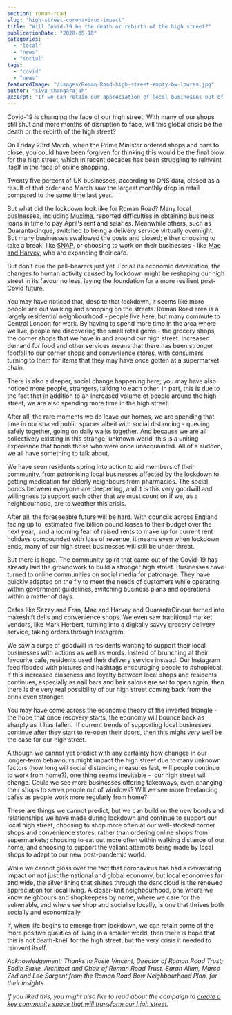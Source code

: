 ```yaml
---
section: roman-road
slug: "high-street-coronavirus-impact"
title: "Will Covid-19 be the death or rebirth of the high street?"
publicationDate: "2020-05-18"
categories: 
  - "local"
  - "news"
  - "social"
tags: 
  - "covid"
  - "news"
featuredImage: "/images/Roman-Road-high-street-empty-bw-lowres.jpg"
author: "siva-thangarajah"
excerpt: "If we can retain our appreciation of local businesses out of goodwill and loyalty, and a newfound appreciation of our high street as an important part of our community, then we can hold on to hope."
---
```


Covid-19 is changing the face of our high street. With many of our shops still shut and more months of disruption to face, will this global crisis be the death or the rebirth of the high street? 

On Friday 23rd March, when the Prime Minister ordered shops and bars to close, you could have been forgiven for thinking this would be the final blow for the high street, which in recent decades has been struggling to reinvent itself in the face of online shopping. 

Twenty five percent of UK businesses, according to ONS data, closed as a result of that order and March saw the largest monthly drop in retail compared to the same time last year. 

But what did the lockdown look like for Roman Road? Many local businesses, including [Muxima](https://romanroadlondon.com/muxima-arts-cafe-music-venue/), reported difficulties in obtaining business loans in time to pay April's rent and salaries. Meanwhile others, such as Quarantacinque, switched to being a delivery service virtually overnight. But many businesses swallowed the costs and closed; either choosing to take a break, like [SNAP](https://romanroadlondon.com/helen-fisher-snap-store-interview/), or choosing to work on their businesses - like [Mae and Harvey](https://romanroadlondon.com/mae-and-harvey-cafe/), who are expanding their cafe. 

But don’t cue the pall-bearers just yet. For all its economic devastation, the changes to human activity caused by lockdown might be reshaping our high street in its favour no less, laying the foundation for a more resilient post-Covid future.  

You may have noticed that, despite that lockdown, it seems like more people are out walking and shopping on the streets. Roman Road area is a largely residential neighbourhood - people live here, but many commute to Central London for work. By having to spend more time in the area where we live, people are discovering the small retail gems - the grocery shops, the corner shops that we have in and around our high street. Increased demand for food and other services means that there has been stronger footfall to our corner shops and convenience stores, with consumers turning to them for items that they may have once gotten at a supermarket chain. 

There is also a deeper, social change happening here; you may have also noticed more people, strangers, talking to each other. In part, this is due to the fact that in addition to an increased volume of people around the high street, we are also spending more time in the high street.

After all, the rare moments we do leave our homes, we are spending that time in our shared public spaces albeit with social distancing - queuing safely together, going on daily walks together. And because we are all collectively existing in this strange, unknown world, this is a uniting experience that bonds those who were once unacquainted. All of a sudden, we all have something to talk about. 

We have seen residents spring into action to aid members of their community, from patronising local businesses affected by the lockdown to getting medication for elderly neighbours from pharmacies. The social bonds between everyone are deepening, and it is this very goodwill and willingness to support each other that we must count on if we, as a neighbourhood, are to weather this crisis.

After all, the foreseeable future will be hard. With councils across England facing up to  estimated five billion pound losses to their budget over the next year,  and a looming fear of raised rents to make up for current rent holidays compounded with loss of revenue, it means even when lockdown ends, many of our high street businesses will still be under threat. 

But there is hope. The community spirit that came out of the Covid-19 has already laid the groundwork to build a stronger high street. Businesses have turned to online communities on social media for patronage. They have quickly adapted on the fly to meet the needs of customers while operating within government guidelines, switching business plans and operations within a matter of days. 

Cafes like Sazzy and Fran, Mae and Harvey and QuarantaCinque turned into makeshift delis and convenience shops. We even saw traditional market vendors, like Mark Herbert, turning into a digitally savvy grocery delivery service, taking orders through Instagram. 

We saw a surge of goodwill in residents wanting to support their local businesses with actions as well as words. Instead of brunching at their favourite cafe, residents used their delivery service instead. Our Instagram feed flooded with pictures and hashtags encouraging people to #shoplocal. If this increased closeness and loyalty between local shops and residents continues, especially as nail bars and hair salons are set to open again, then there is the very real possibility of our high street coming back from the brink even stronger. 

You may have come across the economic theory of the inverted triangle - the hope that once recovery starts, the economy will bounce back as sharply as it has fallen.  If current trends of supporting local businesses continue after they start to re-open their doors, then this might very well be the case for our high street. 

Although we cannot yet predict with any certainty how changes in our longer-term behaviours might impact the high street due to many unknown factors (how long will social distancing measures last, will people continue to work from home?), one thing seems inevitable -  our high street will change. Could we see more businesses offering takeaways, even changing their shops to serve people out of windows? Will we see more freelancing cafes as people work more regularly from home? 

These are things we cannot predict, but we can build on the new bonds and relationships we have made during lockdown and continue to support our local high street, choosing to shop more often at our well-stocked corner shops and convenience stores, rather than ordering online shops from supermarkets; choosing to eat out more often within walking distance of our home, and choosing to support the valiant attempts being made by local shops to adapt to our new post-pandemic world. 

While we cannot gloss over the fact that coronavirus has had a devastating impact on not just the national and global economy, but local economies far and wide, the silver lining that shines through the dark cloud is the renewed appreciation for local living. A closer-knit neighbourhood, one where we know neighbours and shopkeepers by name, where we care for the vulnerable, and where we shop and socialise locally, is one that thrives both socially and economically.

If, when life begins to emerge from lockdown, we can retain some of the more positive qualities of living in a smaller world, then there is hope that this is not death-knell for the high street, but the very crisis it needed to reinvent itself.

_Acknowledgement:_ _Thanks to Rosie Vincent, Director of Roman Road Trust; Eddie Blake, Architect and Chair of Roman Road Trust, Sarah Allan,_ _Marco Zed_ _and Lee Sargent_ _from the Roman Road Bow Neighbourhood Plan, for their insights._ 

_If you liked this, you might also like to read about the campaign to_ [_create a key community space that will transform our high street._](https://romanroadlondon.com/common-room-crowdfund-london-mayor-pledge/)
